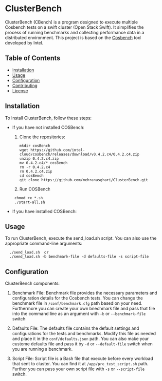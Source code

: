 # ClusterBench
ClusterBench (CBench) is a program designed to execute multiple Cosbench tests on a swift cluster (Open Stack Swift). It simplifies the process of running benchmarks and collecting performance data in a distributed environment. This project is based on the [Cosbench](https://github.com/intel-cloud/cosbench) tool developed by Intel.

## Table of Contents

- [Installation](#Installation)
- [Usage](#Usage)
- [Configuration](#configuration)
- [Contributing](#contributing)
- [License](#license)

## Installation

To Install ClusterBench, follow these steps:

- If you have not installed COSBench:

  1. Clone the repositories:

       ```shell
       mkdir cosBench
       wget https://github.com/intel-cloud/cosbench/releases/download/v0.4.2.c4/0.4.2.c4.zip
       unzip 0.4.2.c4.zip
       mv 0.4.2.c4/* cosBench
       rm -r 0.4.2.c4
       rm 0.4.2.c4.zip
       cd cosBench
       git clone https://github.com/mehranasghari/ClusterBench.git
 
  2. Run COSBench
    ```shell
     chmod +x *.sh
     ./start-all.sh
     ```
 
- If you have installed COSBench:
     

## Usage

To run ClusterBench, execute the send_load.sh script.
You can also use the appropriate command-line arguments:

  ```shell
    ./send_load.sh  or
    ./send_load.sh -b benchmark-file -d defaults-file -s script-file
  ```

## Configuration

ClusterBench components:

1. Benchmark File: Benchmark file provides the necessary parameters and configuration details for the Cosbench tests. You can change the benchmark file in `/conf/benchmark.cfg` path based on your need. Furthermore you can create your own bnechmark file and pass that file into the command line as an argument with `-b` or `--benchmark-file` switch

2. Defaults File: The defaults file contains the default settings and configurations for the tests and benchmarks. Modify this file as needed and place it in the `conf/defaults.json` path. You can also make your custome defaults file and pass it by `-d` or `--default-file` switch when you are running a benchmark.

3. Script File: Script file is a Bash file that execute before every workload that sent to cluster. You can find it at `/app/pre_test_script.sh` path. Further you can pass your own script file with `-s` or `--script-file` switch.


